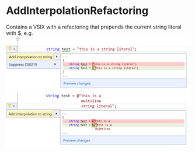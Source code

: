 # AddInterpolationRefactoring
Contains a VSIX with a refactoring that prepends the current string literal with $, e.g.
![Example](https://github.com/JeroenBos/AddInterpolationRefactoring/blob/master/addinterpolationexample.png)
![Example](https://github.com/JeroenBos/AddInterpolationRefactoring/blob/master/addmultilineinterpolationexample.png)



